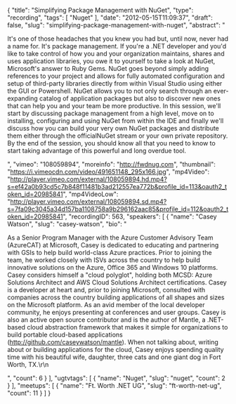 {
  "title": "Simplifying Package Management with NuGet",
  "type": "recording",
  "tags": [
    "Nuget"
  ],
  "date": "2012-05-15T11:09:37",
  "draft": false,
  "slug": "simplifying-package-management-with-nuget",
  "abstract": "<p>It's one of those headaches that you knew you had but, until now, never had a name for. It's package management. If you're a .NET developer and you'd like to take control of how you and your organization maintains, shares and uses application libraries, you owe it to yourself to take a look at NuGet, Microsoft's answer to Ruby Gems. NuGet goes beyond simply adding references to your project and allows for fully automated configuration and setup of third-party libraries directly from within Visual Studio using either the GUI or Powershell. NuGet allows you to not only search through an ever-expanding catalog of application packages but also to discover new ones that can help you and your team be more productive. In this session, we'll start by discussing package management from a high level, move on to installing, configuring and using NuGet from within the IDE and finally we'll discuss how you can build your very own NuGet packages and distribute them either through the officialNuGet stream or your own private repository. By the end of the session, you should know all that you need to know to start taking advantage of this powerful and long overdue tool.</p>",
  "vimeo": "108059894",
  "moreinfo": "http://fwdnug.com",
  "thumbnail": "https://i.vimeocdn.com/video/491651148_295x166.jpg",
  "mp4Video": "http://player.vimeo.com/external/108059894.hd.mp4?s=ef42a0b93cd5c7b848f11481b3ad212557ea772b&profile_id=113&oauth2_token_id=20985841",
  "mp4VideoLow": "http://player.vimeo.com/external/108059894.sd.mp4?s=7fa09c3045a34d157ba1108758a9b296162aac85&profile_id=112&oauth2_token_id=20985841",
  "recordingID": 563,
  "speakers": [
    {
      "name": "Casey Watson",
      "slug": "casey-watson",
      "bio": "<p>As a Senior Program Manager with the Azure Customer Advisory Team (AzureCAT) at Microsoft, Casey is dedicated to educating and partnering with GSIs to help build world-class Azure practices. Prior to joining the team, he worked closely with ISVs across the country to help build innovative solutions on the Azure, Office 365 and Windows 10 platforms. Casey considers himself a \"cloud polyglot\", holding both MCSD: Azure Solutions Architect and AWS Cloud Solutions Architect certifications. Casey is a developer at heart and, prior to joining Microsoft, consulted with companies across the country building applications of all shapes and sizes on the Microsoft platform. As an avid member of the local developer community, he enjoys presenting at conferences and user groups. Casey is also an active open source contributor and is the author of Mantle, a .NET-based cloud abstraction framework that makes it simple for organizations to build portable cloud-based applications (http://github.com/caseywatson/mantle). When not talking about, writing about or building applications for the cloud, Casey enjoys spending quality time with his beautiful wife, daughter, three cats and one giant dog in Fort Worth, TX.\r\n</p>",
      "count": 6
    }
  ],
  "ugtvtags": [
    {
      "name": "Nuget",
      "slug": "nuget",
      "count": 2
    }
  ],
  "meetups": [
    {
      "name": "Ft. Worth .NET UG",
      "slug": "ft-worth-net-ug",
      "count": 11
    }
  ]
}